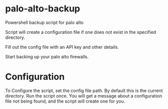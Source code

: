 # palo-alto-backup
Powershell backup script for palo alto

Script will create a configuration file if one does not exist in the specified directory.

Fill out the config file with an API key and other details.

Start backing up your palo alto firewalls.

# Configuration
To Configure the script, set the config file path. By default this is the current directory.
Run the script once.
You will get a message about a configuration file not being found, and the script will create one for you.
